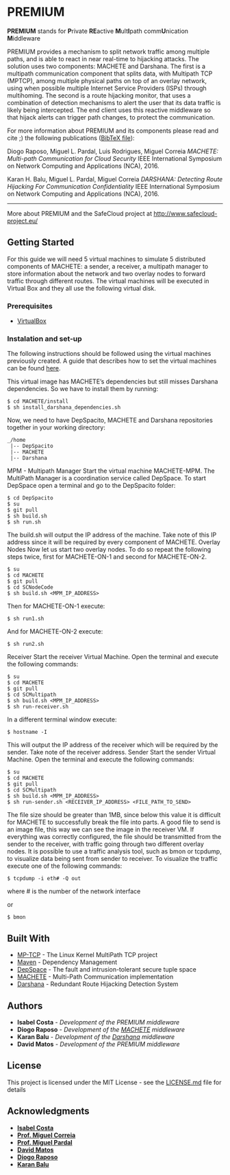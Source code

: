 # PREMIUM

**PREMIUM** stands for **P**rivate **RE**active **M**ult**I**path comm**U**nication **M**iddleware

PREMIUM provides a mechanism to split network traffic among multiple paths, and is able to react in near real-time to hijacking attacks. 
The solution uses two components: MACHETE and Darshana. 
The first is a multipath communication component that splits data, with Multipath TCP (MPTCP), among multiple physical paths on top of an overlay network, using when possible multiple Internet Service Providers (ISPs) through multihoming.
The second is a route hijacking monitor, that uses a combination of detection mechanisms to alert the user that its data traffic is likely being intercepted. The end client uses this reactive middleware so that hijack alerts can trigger path changes, to protect the communication.

For more information about PREMIUM and its components please read and cite ;) the following publications ([BibTeX file](doc/PREMIUM.bib)):

Diogo Raposo, Miguel L. Pardal, Luis Rodrigues, Miguel Correia
_MACHETE: Multi-path Communication for Cloud Security_
IEEE International Symposium on Network Computing and Applications (NCA), 2016.

Karan H. Balu, Miguel L. Pardal, Miguel Correia
_DARSHANA: Detecting Route Hijacking For Communication Confidentiality_
IEEE International Symposium on Network Computing and Applications (NCA), 2016.

***

More about PREMIUM and the SafeCloud project at http://www.safecloud-project.eu/

## Getting Started
For this guide we will need 5 virtual machines to simulate 5 distributed components of MACHETE: a sender, a receiver, a multipath manager to store information about the network and two overlay nodes to forward traffic through different routes. The virtual machines will be executed in Virtual Box and they all use the following virtual disk.


### Prerequisites

 * [VirtualBox](https://www.virtualbox.org)

### Instalation and set-up

The following instructions should be followed using the virtual machines previously created. A guide that describes how to set the virtual machines can be found [here](doc/VIRTUALBOX-GUIDE.md).

This virtual image has MACHETE’s dependencies but still misses Darshana dependencies. So we have to install them by running:

```
$ cd MACHETE/install 
$ sh install_darshana_dependencies.sh

```
Now, we need to have DepSpacito, MACHETE and Darshana repositories together in your working directory:

```
_/home
 |-- DepSpacito
 |-- MACHETE
 |-- Darshana 
```


MPM - Multipath Manager
Start the virtual machine MACHETE-MPM. 
The MultiPath Manager is a coordination service called DepSpace. To start DepSpace open a terminal and go to the DepSpacito folder:

```
$ cd DepSpacito
$ su
$ git pull
$ sh build.sh
$ sh run.sh
```

The build.sh will output the IP address of the machine. Take note of this IP address since it will be required by every component of MACHETE.
Overlay Nodes
Now let us start two overlay nodes. To do so repeat the following steps twice, first for MACHETE-ON-1 and second for MACHETE-ON-2.

```
$ su
$ cd MACHETE
$ git pull
$ cd SCNodeCode 
$ sh build.sh <MPM_IP_ADDRESS>
```

Then for MACHETE-ON-1 execute:
```
$ sh run1.sh
```

And for MACHETE-ON-2 execute:
```
$ sh run2.sh
```

Receiver
Start the receiver Virtual Machine. Open the terminal and execute the following commands:

```
$ su
$ cd MACHETE
$ git pull
$ cd SCMultipath
$ sh build.sh <MPM_IP_ADDRESS>
$ sh run-receiver.sh
```

In a different terminal window execute:
```
$ hostname -I
```

This will output the IP address of the receiver which will be required by the sender. Take note of the receiver address.
Sender
Start the sender Virtual Machine. Open the terminal and execute the following commands:

```
$ su
$ cd MACHETE
$ git pull
$ cd SCMultipath
$ sh build.sh <MPM_IP_ADDRESS>
$ sh run-sender.sh <RECEIVER_IP_ADDRESS> <FILE_PATH_TO_SEND>
```

The file size should be greater than 1MB, since below this value it is difficult for MACHETE to successfully break the file into parts. A good file to send is an image file, this way we can see the image in the receiver VM.
If everything was correctly configured, the file should be transmitted from the sender to the receiver, with traffic going through two different overlay nodes. It is possible to use a traffic analysis tool, such as bmon or tcpdump, to visualize data being sent from sender to receiver.
To visualize the traffic execute one of the following commands:

```
$ tcpdump -i eth# -Q out 
```
where # is the number of the network interface

or

```
$ bmon
```




## Built With

* [MP-TCP](https://www.multipath-tcp.org) - The Linux Kernel MultiPath TCP project
* [Maven](https://maven.apache.org/) - Dependency Management
* [DepSpace](https://github.com/bft-smart/depspace) - The fault and intrusion-tolerant secure tuple space 
* [MACHETE](https://github.com/inesc-id/MACHETE) - Multi-Path Communication implementation
* [Darshana](https://github.com/inesc-id/darshana) - Redundant Route Hijacking Detection System

## Authors


* **Isabel Costa** - *Development of the PREMIUM middleware*
* **Diogo Raposo** - *Development of the [MACHETE](https://github.com/inesc-id/MACHETE) middleware*
* **Karan Balu** - *Development of the [Darshana](https://github.com/inesc-id/darshana) middleware*
* **David Matos** - *Development of the PREMIUM middleware*

## License

This project is licensed under the MIT License - see the [LICENSE.md](LICENSE.md) file for details

## Acknowledgments

* **[Isabel Costa](https://github.com/isabelcosta)**
* **[Prof. Miguel Correia](https://github.com/mpcorreia)** 
* **[Prof. Miguel Pardal](https://github.com/miguelpardal)** 
* **[David Matos](https://github.com/davidmatos)** 
* **[Diogo Raposo](https://github.com/diogoraposo)** 
* **[Karan Balu](https://github.com/karan-balu)** 
